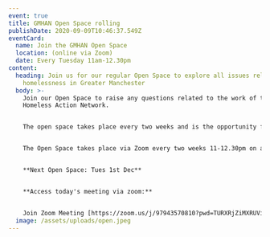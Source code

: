 ```yaml
---
event: true
title: GMHAN Open Space rolling
publishDate: 2020-09-09T10:46:37.549Z
eventCard:
  name: Join the GMHAN Open Space
  location: (online via Zoom)
  date: Every Tuesday 11am-12.30pm
content:
  heading: Join us for our regular Open Space to explore all issues related to
    homelessness in Greater Manchester
  body: >-
    Join our Open Space to raise any questions related to the work of the
    Homeless Action Network.


    The open space takes place every two weeks and is the opportunity for you to contribute to any live discussions or bring up an issue/idea you've come across in your work.


    The Open Space takes place via Zoom every two weeks 11-12.30pm on a Tuesday, with the link added here when available.


    **Next Open Space: Tues 1st Dec** 


    **Access today's meeting via zoom:**


    Join Zoom Meeting [https://zoom.us/j/97943570810?pwd=TURXRjZiMXRUVitCY3AyQzZZZE1VQT09](https://www.google.com/url?q=https://zoom.us/j/97943570810?pwd%3DTURXRjZiMXRUVitCY3AyQzZZZE1VQT09&sa=D&source=calendar&ust=1604828001499000&usg=AOvVaw2CWaGc1MT3yu3zzSV2PFel) Meeting ID: 979 4357 0810 Passcode: 349968
  image: /assets/uploads/open.jpeg
---
```

